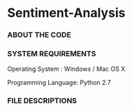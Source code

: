 # Sentiment-Analysis

### ABOUT THE CODE


### SYSTEM REQUIREMENTS

Operating System : Windows / Mac OS X

Programming Language: Python 2.7

### FILE DESCRIPTIONS
